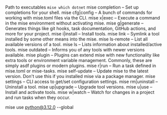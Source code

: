 Path to executables `mise which dotnet`
mise completion – Set up completions for your shell.
mise cfg|config – A bunch of commands for working with mise.toml files via the CLI.
mise x|exec – Execute a command in the mise environment without activating mise.
mise g|generate – Generates things like git hooks, task documentation, GitHub actions, and more for your project.
mise i|install – Install tools.
mise link – Symlink a tool installed by some other means into the mise.
mise ls-remote – List all available versions of a tool.
mise ls – Lists information about installed/active tools.
mise outdated – Informs you of any tools with newer versions available.
mise plugin – Plugins can extend mise with new functionality like extra tools or environment variable management. Commonly, these are simply asdf plugins or modern plugins.
mise r|run – Run a task defined in mise.toml or mise-tasks.
mise self-update – Update mise to the latest version. Don't use this if you installed mise via a package manager.
mise settings – CLI access to get/set configuration settings.
mise rm|uninstall – Uninstall a tool.
mise up|upgrade – Upgrade tool versions.
mise u|use – Install and activate tools.
mise w|watch – Watch for changes in a project and run tasks when they occur.

mise use python@3.12.0 --global
